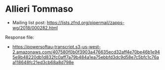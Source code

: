 # Allieri Tommaso

* Mailing list post: <https://lists.zfnd.org/pipermail/zapps-wg/2018/000282.html>

Response file:

* <https://powersoftau-transcript.s3-us-west-2.amazonaws.com/407580f0b0f3903a476635ecd32aff4e70be46b1e945e9b48220db1d832fc0aff7a79b484a1ea75ebbfd3dc9d58e7c5bfc1c76aa118648fc21ed3cb68a8d798e>
